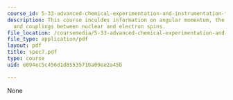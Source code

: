 ```yaml
---
course_id: 5-33-advanced-chemical-experimentation-and-instrumentation-fall-2007
description: This course inculdes information on angular momentum, the chemical shift,
  and couplings between nuclear and electron spins.
file_location: /coursemedia/5-33-advanced-chemical-experimentation-and-instrumentation-fall-2007/e094ec5c456d1d8553571ba09ee2a45b_spec7.pdf
file_type: application/pdf
layout: pdf
title: spec7.pdf
type: course
uid: e094ec5c456d1d8553571ba09ee2a45b

---
```

None